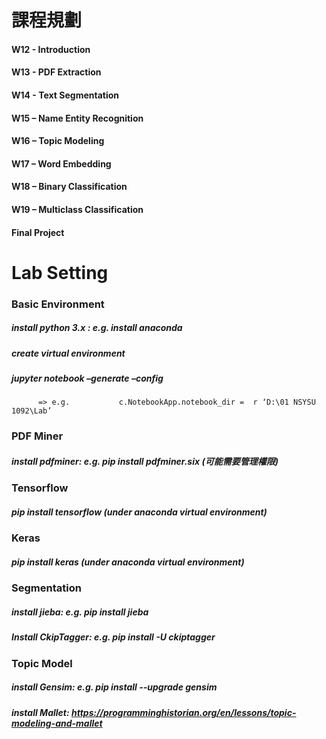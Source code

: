 # 課程規劃
#### W12 - Introduction
#### W13 - PDF Extraction
#### W14 - Text Segmentation
#### W15 – Name Entity Recognition
#### W16 – Topic Modeling
#### W17 – Word Embedding
#### W18 – Binary Classification
#### W19 – Multiclass Classification
#### Final Project

# Lab Setting
### Basic Environment
##### install python 3.x :  e.g.   install anaconda
##### create virtual environment 
##### jupyter notebook –generate –config  
          => e.g.           c.NotebookApp.notebook_dir =  r ‘D:\01 NSYSU 1092\Lab’

### PDF Miner
##### install  pdfminer:  e.g. pip install pdfminer.six  (可能需要管理權限)

### Tensorflow
##### pip install  tensorflow  (under anaconda virtual environment)

### Keras
##### pip install  keras  (under anaconda virtual environment)

### Segmentation
##### install  jieba:  e.g.  pip install jieba
##### Install CkipTagger: e.g. pip install -U ckiptagger

### Topic Model
##### install  Gensim:  e.g. pip install --upgrade gensim 
##### install  Mallet:   https://programminghistorian.org/en/lessons/topic-modeling-and-mallet
